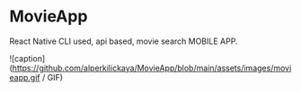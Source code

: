 # MovieApp
React Native CLI used, api based, movie search MOBILE APP.

![caption](https://github.com/alperkilickaya/MovieApp/blob/main/assets/images/movieapp.gif / GIF)

